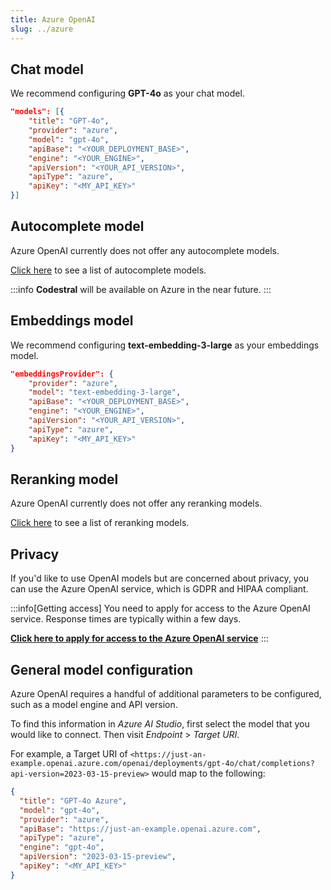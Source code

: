```yaml
---
title: Azure OpenAI
slug: ../azure
---
```


## Chat model

We recommend configuring **GPT-4o** as your chat model.

```json title="config.json"
"models": [{
    "title": "GPT-4o",
    "provider": "azure",
    "model": "gpt-4o",
    "apiBase": "<YOUR_DEPLOYMENT_BASE>",
    "engine": "<YOUR_ENGINE>",
    "apiVersion": "<YOUR_API_VERSION>",
    "apiType": "azure",
    "apiKey": "<MY_API_KEY>"
}]
```

## Autocomplete model

Azure OpenAI currently does not offer any autocomplete models.

[Click here](../../model-types/autocomplete.md) to see a list of autocomplete models.

:::info
**Codestral** will be available on Azure in the near future.
:::

## Embeddings model

We recommend configuring **text-embedding-3-large** as your embeddings model.

```json title="config.json"
"embeddingsProvider": {
    "provider": "azure",
    "model": "text-embedding-3-large",
    "apiBase": "<YOUR_DEPLOYMENT_BASE>",
    "engine": "<YOUR_ENGINE>",
    "apiVersion": "<YOUR_API_VERSION>",
    "apiType": "azure",
    "apiKey": "<MY_API_KEY>"
}
```

## Reranking model

Azure OpenAI currently does not offer any reranking models.

[Click here](../../model-types/reranking.md) to see a list of reranking models.

## Privacy

If you'd like to use OpenAI models but are concerned about privacy, you can use the Azure OpenAI service, which is GDPR and HIPAA compliant.

:::info[Getting access]
You need to apply for access to the Azure OpenAI service. Response times are typically within a few days.

**[Click here to apply for access to the Azure OpenAI service](https://azure.microsoft.com/en-us/products/ai-services/openai-service)**
:::

## General model configuration

Azure OpenAI requires a handful of additional parameters to be configured, such as a model engine and API version.

To find this information in _Azure AI Studio_, first select the model that you would like to connect. Then visit _Endpoint_ > _Target URI_.

For example, a Target URI of `<https://just-an-example.openai.azure.com/openai/deployments/gpt-4o/chat/completions?api-version=2023-03-15-preview>` would map to the following:

```json
{
  "title": "GPT-4o Azure",
  "model": "gpt-4o",
  "provider": "azure",
  "apiBase": "https://just-an-example.openai.azure.com",
  "apiType": "azure",
  "engine": "gpt-4o",
  "apiVersion": "2023-03-15-preview",
  "apiKey": "<MY_API_KEY>"
}
```
